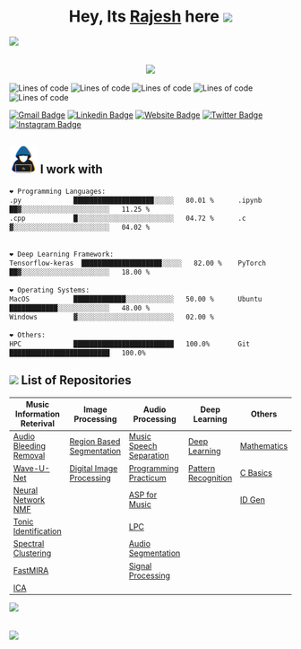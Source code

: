 
<p align="center">
  <h1 align="center">Hey, Its <a href="https://sites.google.com/view/rajesh-r/">Rajesh</a> here <img src="https://media.giphy.com/media/hvRJCLFzcasrR4ia7z/giphy.gif" width="35"></h1>
</p>


<img src="https://user-images.githubusercontent.com/73097560/115834477-dbab4500-a447-11eb-908a-139a6edaec5c.gif"><br><br>


<p align="center">
  <a href="https://github.com/DenverCoder1/readme-typing-svg"><img src="https://readme-typing-svg.herokuapp.com?font=Time+New+Roman&color=cyan&size=25&center=true&vCenter=true&width=600&height=100&lines=வணக்கம்+உலகம்+&hearts;++;Studying+MS+by+Research+@+IIT+Mandi;Signal+Processing+and+Deep+Learning;Love+for+Math+and+AI+&hearts"></a>
</p>


![Lines of code](https://img.shields.io/badge/Am%20currently%20working%20on-Music%20Source%20Separation%20research%20problem-blue)
![Lines of code](https://img.shields.io/badge/Along%20with%20the-leakage%20removal%20in%20music%20signal-blue)
![Lines of code](https://img.shields.io/badge/I%20love%20to%20work%20on-Audio/Music,%20Images-blue)
![Lines of code](https://img.shields.io/badge/or%20any%20mathematically%20inclined-signal%20processing%20problems-blue)
![Lines of code](https://img.shields.io/badge/Am%20currently%20open%20for-Research%20Internship%20oppurtunities-blue)


[![Gmail Badge](https://img.shields.io/badge/-Personal%20Mail-c14438?style=flat&logo=Gmail&logoColor=white&link=mailto:rajesh.krsk@gmail.com)](mailto:rajesh.krsk@gmail.com)
[![Linkedin Badge](https://img.shields.io/badge/-LinkedIn-blue?style=flat&logo=Linkedin&logoColor=white&link=https://www.linkedin.com/in/rajeshrrajeshr/)](https://www.linkedin.com/in/rajeshrrajeshr/)
[![Website Badge](https://img.shields.io/badge/-Portfolio-47CCCC?style=flat&logo=Google-Chrome&logoColor=white&link=https://sites.google.com/view/rajesh-r/)](https://sites.google.com/view/rajesh-r/)
[![Twitter Badge](https://img.shields.io/badge/-Twitter-1ca0f1?style=flat&labelColor=1ca0f1&logo=twitter&logoColor=white&link=https://twitter.com/Rajesh_smartino)](https://twitter.com/Rajesh_smartino)
[![Instagram Badge](https://img.shields.io/badge/-Instagram-purple?style=flat&logo=instagram&logoColor=white&link=https://www.instagram.com/its.mr.zero/)](https://www.instagram.com/its.mr.zero/)
  



## <picture><img src = "https://github.com/0xAbdulKhalid/0xAbdulKhalid/raw/main/assets/mdImages/about_me.gif" width = 50px></picture> **I work with**

<!--START_SECTION:waka-->

```text
❤️ Programming Languages:
.py             ████████████████████░░░░░   80.01 %      .ipynb          ██▓░░░░░░░░░░░░░░░░░░░░░░   11.25 %
.cpp            █░░░░░░░░░░░░░░░░░░░░░░░░   04.72 %      .c              ▓░░░░░░░░░░░░░░░░░░░░░░░░   04.02 %


❤️ Deep Learning Framework:
Tensorflow-keras  ████████████████████░░░░░   82.00 %    PyTorch         ██▓░░░░░░░░░░░░░░░░░░░░░░   18.00 %

❤️ Operating Systems:
MacOS           █████████████░░░░░░░░░░░░   50.00 %      Ubuntu          ████████████░░░░░░░░░░░░░   48.00 %
Windows         ▓░░░░░░░░░░░░░░░░░░░░░░░░   02.00 %

❤️ Others:
HPC             █████████████████████████   100.0%       Git             █████████████████████████   100.0%
```

<!--END_SECTION:waka-->


## <img src="https://media2.giphy.com/media/QssGEmpkyEOhBCb7e1/giphy.gif?cid=ecf05e47a0n3gi1bfqntqmob8g9aid1oyj2wr3ds3mg700bl&rid=giphy.gif" width ="25"><b> List of Repositories</b>
  
| Music Information Reterival | Image Processing | Audio Processing | Deep Learning | Others |
|------|-----|-----|-----|-----|
|[Audio Bleeding Removal](https://github.com/its-rajesh/Audio-Bleeding-Removal)| [Region Based Segmentation](https://github.com/its-rajesh/Region-Based-Segmentation) | [Music Speech Separation]() | [Deep Learning](https://github.com/its-rajesh/Deep-Learning) | [Mathematics]() |
|[Wave-U-Net](https://github.com/its-rajesh/Wave-U-Net)| [Digital Image Processing]() | [Programming Practicum]() | [Pattern Recognition]()  | [C Basics]() |
|[Neural Network NMF]()|  | [ASP for Music]()  |  | [ID Gen]() |
|[Tonic Identification]()|  | [LPC]() |  |  |
|[Spectral Clustering]()|  | [Audio Segmentation]() |  |  |
|[FastMIRA]()|  | [Signal Processing]()  |  |  |
|[ICA]()|  |  |  |  |

  

<img src="https://user-images.githubusercontent.com/73097560/115834477-dbab4500-a447-11eb-908a-139a6edaec5c.gif"><br><br>



![](https://komarev.com/ghpvc/?username=its-rajesh&color=red&style=for-the-badge&label=VIEWERS+COUNT)
